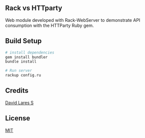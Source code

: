 ## Rack vs HTTparty

Web module developed with Rack-WebServer to demonstrate API consumption with the HTTParty Ruby gem.

## Build Setup

``` bash
# install dependencies
gem install bundler
bundle install

# Run server
rackup config.ru
```

## Credits
[David Lares S](https://davidlares.com)

## License
[MIT](https://opensource.org/licenses/MIT)
